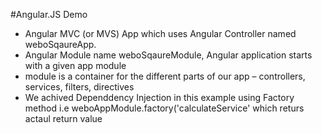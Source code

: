 #Angular.JS Demo 

* Angular MVC (or MVS) App which uses Angular Controller named weboSqaureApp.
* Angular Module name weboSqaureModule, Angular application starts with a given app module
* module is a container for the different parts of our app – controllers, services, filters, directives
*  We achived Dependdency Injection in this example using Factory method i.e weboAppModule.factory('calculateService' which returs actaul return value

